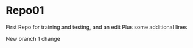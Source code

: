 # Repo01
First Repo for training and testing, and an edit
Plus some additional lines

New branch 1 change

